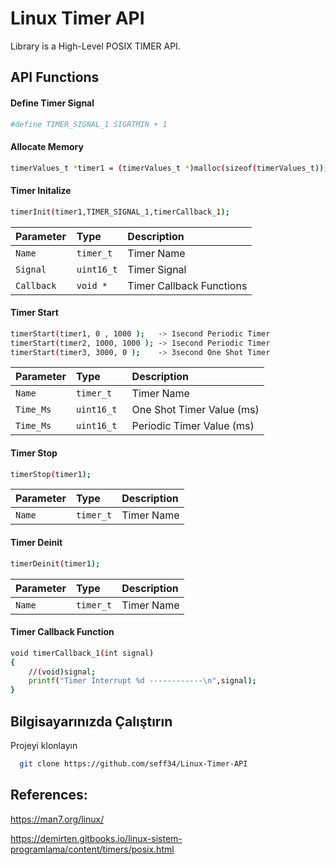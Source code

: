 
# Linux Timer API

Library is a High-Level POSIX TIMER API.



## API Functions

#### Define Timer Signal

```bash
#define TIMER_SIGNAL_1 SIGRTMIN + 1
```

#### Allocate Memory
```bash
timerValues_t *timer1 = (timerValues_t *)malloc(sizeof(timerValues_t));
```
#### Timer Initalize
```bash
timerInit(timer1,TIMER_SIGNAL_1,timerCallback_1);
```

| Parameter | Type     | Description                |
| :-------- | :------- | :------------------------- |
| `Name` | `timer_t` | Timer Name |
| `Signal` | `uint16_t` | Timer Signal|
| `Callback  ` | `void *` | Timer Callback Functions |

#### Timer Start

```bash
timerStart(timer1, 0 , 1000 );   -> 1second Periodic Timer
timerStart(timer2, 1000, 1000 ); -> 1second Periodic Timer
timerStart(timer3, 3000, 0 );    -> 3second One Shot Timer
```

| Parameter | Type     | Description                |
| :-------- | :------- | :------------------------- |
| `Name` | `timer_t` | Timer Name |
| `Time_Ms` | `uint16_t` | One Shot Timer Value (ms)|
| `Time_Ms  ` | `uint16_t ` | Periodic Timer Value (ms) |

#### Timer Stop
```bash
timerStop(timer1);
```

| Parameter | Type     | Description                |
| :-------- | :------- | :------------------------- |
| `Name` | `timer_t` |  Timer Name |

#### Timer Deinit
```bash
timerDeinit(timer1);
```

| Parameter | Type     | Description                |
| :-------- | :------- | :------------------------- |
| `Name` | `timer_t` | Timer Name |

#### Timer Callback Function
```bash
void timerCallback_1(int signal)
{
    //(void)signal;
    printf("Timer Interrupt %d ------------\n",signal);
}
```
## Bilgisayarınızda Çalıştırın

Projeyi klonlayın

```bash
  git clone https://github.com/seff34/Linux-Timer-API
```


  
## References:

https://man7.org/linux/

https://demirten.gitbooks.io/linux-sistem-programlama/content/timers/posix.html



  

